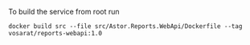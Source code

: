 ﻿To build the service from root run

`docker build src --file src/Astor.Reports.WebApi/Dockerfile --tag vosarat/reports-webapi:1.0`

